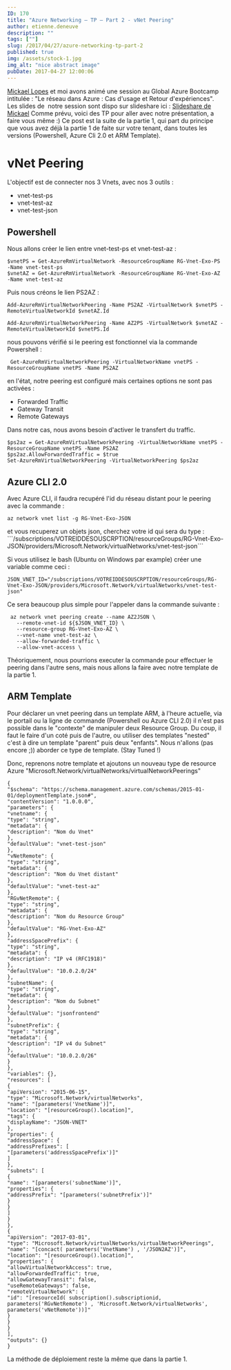 ```yaml
---
ID: 170
title: "Azure Networking – TP – Part 2 - vNet Peering"
author: etienne.deneuve
description: ""
tags: [""]
slug: /2017/04/27/azure-networking-tp-part-2
published: true
img: /assets/stock-1.jpg
img_alt: "nice abstract image"
pubDate: 2017-04-27 12:00:06
---
```


<a href="https://www.linkedin.com/in/lopesmickael">Mickael Lopes</a> et moi avons animé une session au Global Azure Bootcamp intitulée : "Le réseau dans Azure : Cas d'usage et Retour d'expériences".
Les slides de  notre session sont dispo sur slideshare ici : <a href="https://www.slideshare.net/MickaelLOPES91/gab-le-rseau-dans-azure">Slideshare de Mickael</a>
Comme prévu, voici des TP pour aller avec notre présentation, a faire vous même :)
Ce post est la suite de la partie 1, qui part du principe que vous avez déjà la partie 1 de faite sur votre tenant, dans toutes les versions (Powershell, Azure Cli 2.0 et ARM Template).

<h1>vNet Peering</h1>
L'objectif est de connecter nos 3 Vnets, avec nos 3 outils :
<ul>
  <li>vnet-test-ps</li>
  <li>vnet-test-az</li>
  <li>vnet-test-json</li>
</ul>
<h2>Powershell</h2>
Nous allons créer le lien entre vnet-test-ps et vnet-test-az :
<pre><code class="lang-powershell"><span class="hljs-variable">$vnetPS</span> = <span class="hljs-pscommand">Get-AzureRmVirtualNetwork</span><span class="hljs-parameter"> -ResourceGroupName RG-Vnet-Exo-PS<span class="hljs-parameter"> -Name </span>vnet-test-ps</span>
<span class="hljs-variable">$vnetAZ</span> = <span class="hljs-pscommand">Get-AzureRmVirtualNetwork</span><span class="hljs-parameter"> -ResourceGroupName RG-Vnet-Exo-AZ -Name </span>vnet-test-az</code></pre>
Puis nous créons le lien PS2AZ :
<pre><code class="lang-powershell"><span class="hljs-pscommand">Add-AzureRmVirtualNetworkPeering</span><span class="hljs-parameter"> -Name </span>PS2AZ<span class="hljs-parameter"> -VirtualNetwork </span><span class="hljs-variable">$vnetPS</span><span class="hljs-parameter"> -RemoteVirtualNetworkId </span><span class="hljs-variable">$vnetAZ</span>.Id
</code></pre>
<pre><code class="lang-powershell"><span class="hljs-pscommand">Add-AzureRmVirtualNetworkPeering</span><span class="hljs-parameter"> -Name </span>AZ2PS<span class="hljs-parameter"> -VirtualNetwork </span><span class="hljs-variable">$vnetAZ</span><span class="hljs-parameter"> -RemoteVirtualNetworkId </span><span class="hljs-variable">$vnetPS</span>.Id</code></pre>
nous pouvons vérifié si le peering est fonctionnel via la commande Powershell :
<pre><code class="lang-powershell"> <span class="hljs-pscommand">Get-AzureRmVirtualNetworkPeering</span><span class="hljs-parameter"> -VirtualNetworkName </span>vnetPS<span class="hljs-parameter"> -ResourceGroupName </span>vnetPS<span class="hljs-parameter"> -Name </span>PS2AZ</code></pre>
en l'état, notre peering est configuré mais certaines options ne sont pas activées :
<ul>
  <li>Forwarded Traffic</li>
  <li>Gateway Transit</li>
  <li>Remote Gateways</li>
</ul>
Dans notre cas, nous avons besoin d'activer le transfert du traffic.
<pre><code class="lang-powershell">$ps2az = <span class="hljs-pscommand">Get-AzureRmVirtualNetworkPeering</span><span class="hljs-parameter"> -VirtualNetworkName </span>vnetPS<span class="hljs-parameter"> -ResourceGroupName </span>vnetPS<span class="hljs-parameter"> -Name </span>PS2AZ
<span class="hljs-variable">$</span>ps2az.AllowForwardedTraffic = <span class="hljs-literal">$true
</span><span class="hljs-pscommand">Set-AzureRmVirtualNetworkPeering</span><span class="hljs-parameter"> -VirtualNetworkPeering </span><span class="hljs-variable">$</span>ps2az</code></pre>
<h2>Azure CLI 2.0</h2>
Avec Azure CLI, il faudra recupéré l'id du réseau distant pour le peering avec la commande :
<pre><code class="lang-bash">az network vnet list -g RG-Vnet-Exo-JSON</code></pre>
et vous recuperez un objets json, cherchez votre id qui sera du type :
```/subscriptions/VOTREIDDESOUSCRPTION/resourceGroups/RG-Vnet-Exo-JSON/providers/Microsoft.Network/virtualNetworks/vnet-test-json```

Si vous utilisez le bash (Ubuntu on Windows par example) créer une variable comme ceci :

<pre><code class="lang-bash">JSON_VNET_ID="/subscriptions/VOTREIDDESOUSCRPTION/resourceGroups/RG-Vnet-Exo-JSON/providers/Microsoft.Network/virtualNetworks/vnet-test-json"</code></pre>

Ce sera beaucoup plus simple pour l'appeler dans la commande suivante :

<pre><code class="lang-bash"> az network vnet peering create --name AZ2JSON \
   --remote-vnet-id ${$JSON_VNET_ID} \
   --resource-group RG-Vnet-Exo-AZ \
   --vnet-name vnet-test-az \
   --allow-forwarded-traffic \
   --allow-vnet-access \
</code></pre>

Théoriquement, nous pourrions executer la commande pour effectuer le peering dans l'autre sens, mais nous allons la faire avec notre template de la partie 1.

<h2>ARM Template</h2>
Pour déclarer un vnet peering dans un template ARM, à l'heure actuelle, via le portail ou la ligne de commande (Powershell ou Azure CLI 2.0) il n'est pas possible dans le "contexte" de manipuler deux Resource Group. Du coup, il faut le faire d'un coté puis de l'autre, ou utiliser des templates "nested" c'est à dire un template "parent" puis deux "enfants". Nous n'allons (pas encore ;)) aborder ce type de template. (Stay Tuned !)

Donc, reprenons notre template et ajoutons un nouveau type de resource Azure "Microsoft.Network/virtualNetworks/virtualNetworkPeerings"

<pre><code class="lang-json">{
"$schema": "https://schema.management.azure.com/schemas/2015-01-01/deploymentTemplate.json#",
"contentVersion": "1.0.0.0",
"parameters": {
"vnetname": {
"type": "string",
"metadata": {
"description": "Nom du Vnet"
},
"defaultValue": "vnet-test-json"
},
"vNetRemote": {
"type": "string",
"metadata": {
"description": "Nom du Vnet distant"
},
"defaultValue": "vnet-test-az"
},
"RGvNetRemote": {
"type": "string",
"metadata": {
"description": "Nom du Resource Group"
},
"defaultValue": "RG-Vnet-Exo-AZ"
},
"addressSpacePrefix": {
"type": "string",
"metadata": {
"description": "IP v4 (RFC1918)"
},
"defaultValue": "10.0.2.0/24"
},
"subnetName": {
"type": "string",
"metadata": {
"description": "Nom du Subnet"
},
"defaultValue": "jsonfrontend"
},
"subnetPrefix": {
"type": "string",
"metadata": {
"description": "IP v4 du Subnet"
},
"defaultValue": "10.0.2.0/26"
}
},
"variables": {},
"resources": [
{
"apiVersion": "2015-06-15",
"type": "Microsoft.Network/virtualNetworks",
"name": "[parameters('VnetName')]",
"location": "[resourceGroup().location]",
"tags": {
"displayName": "JSON-VNET"
},
"properties": {
"addressSpace": {
"addressPrefixes": [
"[parameters('addressSpacePrefix')]"
]
},
"subnets": [
{
"name": "[parameters('subnetName')]",
"properties": {
"addressPrefix": "[parameters('subnetPrefix')]"
}
}
]
}
},
{
"apiVersion": "2017-03-01",
"type": "Microsoft.Network/virtualNetworks/virtualNetworkPeerings",
"name": "[concact( parameters('VnetName') , '/JSON2AZ')]",
"location": "[resourceGroup().location]",
"properties": {
"allowVirtualNetworkAccess": true,
"allowForwardedTraffic": true,
"allowGatewayTransit": false,
"useRemoteGateways": false,
"remoteVirtualNetwork": {
"id": "[resourceId( subscription().subscriptionid, parameters('RGvNetRemote') , 'Microsoft.Network/virtualNetworks', parameters('vNetRemote'))]"
}
}
}
],
"outputs": {}
}</code></pre>

La méthode de déploiement reste la même que dans la partie 1.
